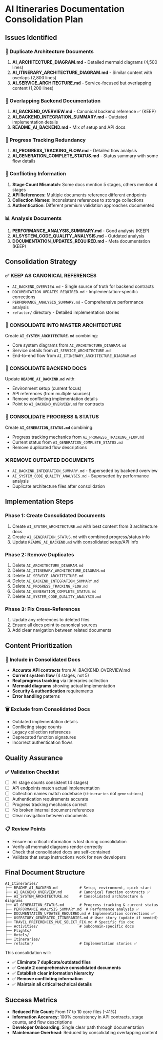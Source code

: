 # AI Itineraries Documentation Consolidation Plan

## Issues Identified

### 🔄 **Duplicate Architecture Documents**
1. **AI_ARCHITECTURE_DIAGRAM.md** - Detailed mermaid diagrams (4,500 lines)
2. **AI_ITINERARY_ARCHITECTURE_DIAGRAM.md** - Similar content with overlaps (2,800 lines)
3. **AI_SERVICE_ARCHITECTURE.md** - Service-focused but overlapping content (1,200 lines)

### 🔄 **Overlapping Backend Documentation**
1. **AI_BACKEND_OVERVIEW.md** - Canonical backend reference ✅ (KEEP)
2. **AI_BACKEND_INTEGRATION_SUMMARY.md** - Outdated implementation details
3. **README_AI_BACKEND.md** - Mix of setup and API docs

### 🔄 **Progress Tracking Redundancy** 
1. **AI_PROGRESS_TRACKING_FLOW.md** - Detailed flow analysis
2. **AI_GENERATION_COMPLETE_STATUS.md** - Status summary with some flow details

### 🔄 **Conflicting Information**
1. **Stage Count Mismatch**: Some docs mention 5 stages, others mention 4 stages
2. **API References**: Multiple documents reference different endpoints
3. **Collection Names**: Inconsistent references to storage collections
4. **Authentication**: Different premium validation approaches documented

### 📊 **Analysis Documents** 
1. **PERFORMANCE_ANALYSIS_SUMMARY.md** - Good analysis (KEEP)
2. **AI_SYSTEM_CODE_QUALITY_ANALYSIS.md** - Outdated analysis
3. **DOCUMENTATION_UPDATES_REQUIRED.md** - Meta documentation (KEEP)

## Consolidation Strategy

### ✅ **KEEP AS CANONICAL REFERENCES**
- `AI_BACKEND_OVERVIEW.md` - Single source of truth for backend contracts
- `DOCUMENTATION_UPDATES_REQUIRED.md` - Implementation-specific corrections
- `PERFORMANCE_ANALYSIS_SUMMARY.md` - Comprehensive performance analysis
- `refactor/` directory - Detailed implementation stories

### 🔄 **CONSOLIDATE INTO MASTER ARCHITECTURE**
Create **`AI_SYSTEM_ARCHITECTURE.md`** combining:
- Core system diagrams from `AI_ARCHITECTURE_DIAGRAM.md`
- Service details from `AI_SERVICE_ARCHITECTURE.md`  
- End-to-end flow from `AI_ITINERARY_ARCHITECTURE_DIAGRAM.md`

### 🔄 **CONSOLIDATE BACKEND DOCS**
Update **`README_AI_BACKEND.md`** with:
- Environment setup (current focus)
- API references (from multiple sources)
- Remove conflicting implementation details
- Point to `AI_BACKEND_OVERVIEW.md` for contracts

### 🔄 **CONSOLIDATE PROGRESS & STATUS**
Create **`AI_GENERATION_STATUS.md`** combining:
- Progress tracking mechanics from `AI_PROGRESS_TRACKING_FLOW.md`
- Current status from `AI_GENERATION_COMPLETE_STATUS.md`
- Remove duplicated flow descriptions

### ❌ **REMOVE OUTDATED DOCUMENTS**
- `AI_BACKEND_INTEGRATION_SUMMARY.md` - Superseded by backend overview
- `AI_SYSTEM_CODE_QUALITY_ANALYSIS.md` - Superseded by performance analysis
- Duplicate architecture files after consolidation

## Implementation Steps

### Phase 1: Create Consolidated Documents
1. Create `AI_SYSTEM_ARCHITECTURE.md` with best content from 3 architecture docs
2. Create `AI_GENERATION_STATUS.md` with combined progress/status info
3. Update `README_AI_BACKEND.md` with consolidated setup/API info

### Phase 2: Remove Duplicates
1. Delete `AI_ARCHITECTURE_DIAGRAM.md`
2. Delete `AI_ITINERARY_ARCHITECTURE_DIAGRAM.md`
3. Delete `AI_SERVICE_ARCHITECTURE.md`
4. Delete `AI_BACKEND_INTEGRATION_SUMMARY.md`
5. Delete `AI_PROGRESS_TRACKING_FLOW.md`
6. Delete `AI_GENERATION_COMPLETE_STATUS.md`
7. Delete `AI_SYSTEM_CODE_QUALITY_ANALYSIS.md`

### Phase 3: Fix Cross-References
1. Update any references to deleted files
2. Ensure all docs point to canonical sources
3. Add clear navigation between related documents

## Content Prioritization

### 🎯 **Include in Consolidated Docs**
- **Accurate API contracts** from AI_BACKEND_OVERVIEW.md
- **Current system flow** (4 stages, not 5)
- **Real progress tracking** via itineraries collection
- **Mermaid diagrams** showing actual implementation
- **Security & authentication** requirements
- **Error handling** patterns

### 🗑️ **Exclude from Consolidated Docs**
- Outdated implementation details
- Conflicting stage counts
- Legacy collection references  
- Deprecated function signatures
- Incorrect authentication flows

## Quality Assurance

### ✅ **Validation Checklist**
- [ ] All stage counts consistent (4 stages)
- [ ] API endpoints match actual implementation
- [ ] Collection names match codebase (`itineraries` not `generations`)
- [ ] Authentication requirements accurate
- [ ] Progress tracking mechanics correct
- [ ] No broken internal document references
- [ ] Clear navigation between documents

### 📋 **Review Points**
- Ensure no critical information is lost during consolidation
- Verify all mermaid diagrams render correctly
- Check that consolidated docs are self-contained
- Validate that setup instructions work for new developers

## Final Document Structure

```
AI_Itineraries/
├── README_AI_BACKEND.md          # Setup, environment, quick start
├── AI_BACKEND_OVERVIEW.md        # Canonical function contracts ✅
├── AI_SYSTEM_ARCHITECTURE.md     # Consolidated architecture & diagrams
├── AI_GENERATION_STATUS.md       # Progress tracking & current status
├── PERFORMANCE_ANALYSIS_SUMMARY.md  # Performance analysis ✅
├── DOCUMENTATION_UPDATES_REQUIRED.md # Implementation corrections ✅
├── USERSTORY_GENERATED_ITINERARIES.md # User story (update if needed)
├── TRAVEL_PREFERENCES_MUI_SELECT_FIX.md # Specific fix doc
├── Activities/                   # Subdomain-specific docs
├── Flights/
├── Hotels/
├── Itineraries/
└── refactor/                     # Implementation stories ✅
```

This consolidation will:
- ✅ **Eliminate 7 duplicate/outdated files**
- ✅ **Create 2 comprehensive consolidated documents**  
- ✅ **Establish clear information hierarchy**
- ✅ **Remove conflicting information**
- ✅ **Maintain all critical technical details**

## Success Metrics

- **Reduced File Count**: From 17 to 10 core files (-41%)
- **Information Accuracy**: 100% consistency in API contracts, stage counts, and flow descriptions
- **Developer Onboarding**: Single clear path through documentation
- **Maintenance Overhead**: Reduced by consolidating overlapping content

